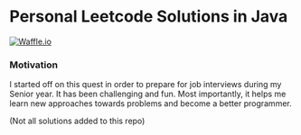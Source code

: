# Personal Leetcode Solutions in Java
[![Waffle.io](https://img.shields.io/badge/progress-146%20%2F%20468-ff69b4.svg)]()
### Motivation

I started off on this quest in order to prepare for job interviews during my Senior year. It has been challenging and fun. Most importantly, it helps me learn new approaches towards problems and become a better programmer.

(Not all solutions added to this repo)
